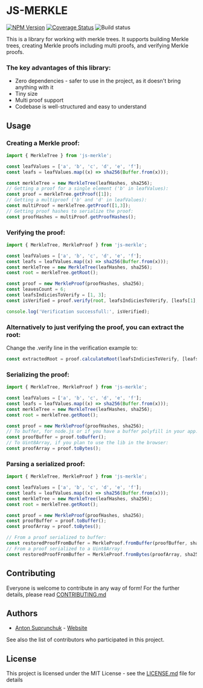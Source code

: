 # JS-MERKLE

<a href='https://www.npmjs.com/package/js-merkle' target='_blank'><img src='https://img.shields.io/npm/v/js-merkle' alt='NPM Version' /></a>
<a href='https://coveralls.io/github/antouhou/js-merkle?branch=refs/tags/v0.1.2'><img src='https://coveralls.io/repos/github/antouhou/js-merkle/badge.svg?branch=refs/tags/v0.1.2' alt='Coverage Status' /></a>
<img src='https://github.com/antouhou/js-merkle/workflows/Build%20and%20test/badge.svg' alt="Build status" />

This is a library for working with merkle trees. It supports building Merkle trees, creating Merkle proofs including multi proofs, and verifying Merkle proofs.

### The key advantages of this library:

- Zero dependencies - safer to use in the project, as it doesn't bring anything with it
- Tiny size
- Multi proof support
- Codebase is well-structured and easy to understand

## Usage

### Creating a Merkle proof:
```javascript
import { MerkleTree } from 'js-merkle';

const leafValues = ['a', 'b', 'c', 'd', 'e', 'f'];
const leafs = leafValues.map((x) => sha256(Buffer.from(x)));

const merkleTree = new MerkleTree(leafHashes, sha256);
// Getting a proof for a single element ('b' in leafValues):
const proof = merkleTree.getProof([1]);
// Getting a multiproof ('b' and 'd' in leafValues):
const multiProof = merkleTree.getProof([1,3]);
// Getting proof hashes to serialize the proof:
const proofHashes = multiProof.getProofHashes();
```

### Verifying the proof:
```javascript
import { MerkleTree, MerkleProof } from 'js-merkle';

const leafValues = ['a', 'b', 'c', 'd', 'e', 'f'];
const leafs = leafValues.map((x) => sha256(Buffer.from(x)));
const merkleTree = new MerkleTree(leafHashes, sha256);
const root = merkleTree.getRoot();

const proof = new MerkleProof(proofHashes, sha256);
const leavesCount = 6;
const leafsIndiciesToVerify = [1, 3];
const isVerified = proof.verify(root, leafsIndiciesToVerify, [leafs[1], leafs[3]], leavesCount);

console.log('Verification successfull:', isVerified);
```

### Alternatively to just verifying the proof, you can extract the root:
Change the .verify line in the verification example to:
```javascript
const extractedRoot = proof.calculateRoot(leafsIndiciesToVerify, [leafs[1], leafs[3]], leavesCount);
```

### Serializing the proof:
```javascript
import { MerkleTree, MerkleProof } from 'js-merkle';

const leafValues = ['a', 'b', 'c', 'd', 'e', 'f'];
const leafs = leafValues.map((x) => sha256(Buffer.from(x)));
const merkleTree = new MerkleTree(leafHashes, sha256);
const root = merkleTree.getRoot();

const proof = new MerkleProof(proofHashes, sha256);
// To buffer, for node.js or if you have a buffer polyfill in your app:
const proofBuffer = proof.toBuffer();
// To Uint8Array, if you plan to use the lib in the browser:
const proofArray = proof.toBytes();
```

### Parsing a serialized proof:
```javascript
import { MerkleTree, MerkleProof } from 'js-merkle';

const leafValues = ['a', 'b', 'c', 'd', 'e', 'f'];
const leafs = leafValues.map((x) => sha256(Buffer.from(x)));
const merkleTree = new MerkleTree(leafHashes, sha256);
const root = merkleTree.getRoot();

const proof = new MerkleProof(proofHashes, sha256);
const proofBuffer = proof.toBuffer();
const proofArray = proof.toBytes();

// From a proof serialized to buffer:
const restoredProofFromBuffer = MerkleProof.fromBuffer(proofBuffer, sha256);
// From a proof serialized to a Uint8Array:
const restoredProofFromBuffer = MerkleProof.fromBytes(proofArray, sha256);
```

## Contributing

Everyone is welcome to contribute in any way of form! For the further details, please read [CONTRIBUTING.md](./CONTRIBUTING.md)

## Authors
- [Anton Suprunchuk](https://github.com/antouhou) - [Website](https://antouhou.com)

See also the list of contributors who participated in this project.

## License

This project is licensed under the MIT License - see the [LICENSE.md](./LICENSE.md) file for details
